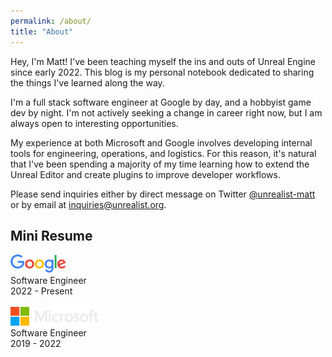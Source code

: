 ```yaml
---
permalink: /about/
title: "About"
---
```


Hey, I'm Matt! I've been teaching myself the ins and outs of Unreal Engine since early 2022. This blog is my personal notebook dedicated to sharing the things I've learned along the way.

I'm a full stack software engineer at Google by day, and a hobbyist game dev by night. I'm not actively seeking a change in career right now, but I am always open to interesting opportunities.

My experience at both Microsoft and Google involves developing internal tools for engineering, operations, and logistics. For this reason, it's natural that I've been spending a majority of my time learning how to extend the Unreal Editor and create plugins to improve developer workflows.

Please send inquiries either by direct message on Twitter [@unrealist-matt](https://twitter.com/unrealist_matt) or by email at [inquiries@unrealist․org](mailto:inquiries@unrealist.org).

## Mini Resume
<img src="/assets/images/Google_logo.svg" style="height: 30px;" alt="Google" /><br/>Software Engineer<br/>2022 - Present
<br/><br/>
<img src="/assets/images/Microsoft_logo.svg" style="height: 30px;" alt="Microsoft" /><br/>Software Engineer<br/>2019 - 2022
